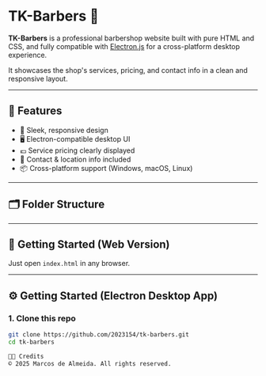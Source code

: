 # TK-Barbers 💈

**TK-Barbers** is a professional barbershop website built with pure HTML and CSS, and fully compatible with [Electron.js](https://www.electronjs.org/) for a cross-platform desktop experience.  

It showcases the shop's services, pricing, and contact info in a clean and responsive layout.

---

## 🧱 Features

- 💈 Sleek, responsive design
- 🖥️ Electron-compatible desktop UI
- 💶 Service pricing clearly displayed
- 📍 Contact & location info included
- 📦 Cross-platform support (Windows, macOS, Linux)

---

## 🗂️ Folder Structure


---

## 🚀 Getting Started (Web Version)

Just open `index.html` in any browser.

---

## ⚙️ Getting Started (Electron Desktop App)

### 1. Clone this repo
```bash
git clone https://github.com/2023154/tk-barbers.git
cd tk-barbers

🧑‍🎨 Credits
© 2025 Marcos de Almeida. All rights reserved.
